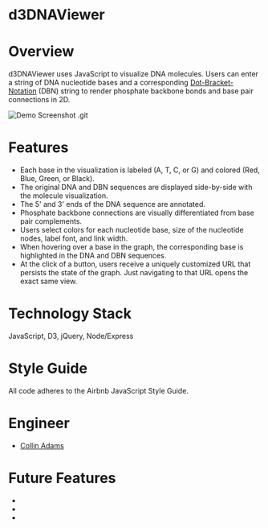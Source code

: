 d3DNAViewer
==============

Overview
==============
d3DNAViewer uses JavaScript to visualize DNA molecules. Users can enter a string of DNA nucleotide bases and a corresponding [Dot-Bracket-Notation](http://ultrastudio.org/en/Dot-Bracket_Notation) (DBN) string to render phosphate backbone bonds and base pair connections in 2D. 

![Demo Screenshot](https://github.com/collinadams/d3DNAViewer/blob/master/demoscreenshot.png)
.git

Features
==============

- Each base in the visualization is labeled (A, T, C, or G) and colored (Red, Blue, Green, or Black).
- The original DNA and DBN sequences are displayed side-by-side with the molecule visualization.
- The 5' and 3' ends of the DNA sequence are annotated.
- Phosphate backbone connections are visually differentiated from base pair complements.
- Users select colors for each nucleotide base, size of the nucleotide nodes, label font, and link width.
- When hovering over a base in the graph, the corresponding base is highlighted in the DNA and DBN sequences.
- At the click of a button, users receive a uniquely customized URL that persists the state of the graph. Just navigating to that URL opens the exact same view.

Technology Stack
==========
JavaScript, D3, jQuery, Node/Express

Style Guide
==========
All code adheres to the Airbnb JavaScript Style Guide.

Engineer
==========
- [Collin Adams](https://github.com/collinadams)

Future Features
=============

-
-
-
